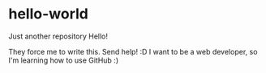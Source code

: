 # hello-world
Just another repository
Hello!

They force me to write this. Send help! :D
I want to be a web developer, so I'm learning how to use GitHub :)
